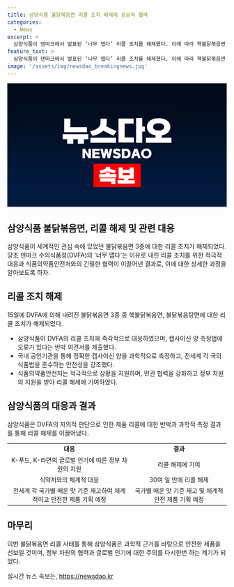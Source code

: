 ```yaml
---
title: 삼양식품 불닭볶음면 리콜 조치 해제에 성공적 협력
categories:
  - News
excerpt: >
  삼양식품이 덴마크에서 발표된 ‘너무 맵다’ 리콜 조치를 해제했다. 이에 따라 핵불닭볶음면, 불닭볶음탕면은 다시 판매가 가능해졌으며, 글로벌 언론의 주목을 받았다. 삼양식품은 캡사이신 양 측정법에 대한 반박 의견서를 제출하고, 식품의약품안전처와의 협력으로 정확한 양 측정을 통해 안전성을 보장했다. 이를 통해 리콜 해제를 이끌어내며, 전세계의 매운 맛 기준에 대한 다시금 논의할 계획이라고 밝혔다.
feature_text: >
  삼양식품이 덴마크에서 발표된 ‘너무 맵다’ 리콜 조치를 해제했다. 이에 따라 핵불닭볶음면, 불닭볶음탕면은 다시 판매가 가능해졌으며, 글로벌 언론의 주목을 받았다. 삼양식품은 캡사이신 양 측정법에 대한 반박 의견서를 제출하고, 식품의약품안전처와의 협력으로 정확한 양 측정을 통해 안전성을 보장했다. 이를 통해 리콜 해제를 이끌어내며, 전세계의 매운 맛 기준에 대한 다시금 논의할 계획이라고 밝혔다.
image: '/assets/img/newsdao_breakingnews.jpg'
---
```


<p><img src="/assets/img/newsdao_breakingnews.jpg" alt="pcversion 속보" /></p>

<h2 data-ke-size="size26">삼양식품 불닭볶음면, 리콜 해제 및 관련 대응</h2>

<p data-ke-size="size16">삼양식품이 세계적인 관심 속에 있었던 불닭볶음면 3종에 대한 리콜 조치가 해제되었다. 당초 덴마크 수의식품청(DVFA)의 '너무 맵다'는 이유로 내린 리콜 조치를 위한 적극적 대응과 식품의약품안전처와의 긴밀한 협력이 이끌어낸 결과로, 이에 대한 상세한 과정을 알아보도록 하자.</p>

<h2 data-ke-size="size24">리콜 조치 해제</h2>

<p data-ke-size="size16">15일에 DVFA에 의해 내려진 불닭볶음면 3종 중 핵불닭볶음면, 불닭볶음탕면에 대한 리콜 조치가 해제되었다.</p>

<ul>
<li>삼양식품이 DVFA의 리콜 조치에 즉각적으로 대응하였으며, 캡사이신 양 측정법에 오류가 있다는 반박 의견서를 제출했다.</li>
<li>국내 공인기관을 통해 정확한 캡사이신 양을 과학적으로 측정하고, 전세계 각 국의 식품법을 준수하는 안전성을 강조했다.</li>
<li>식품의약품안전처는 적극적으로 상황을 지원하며, 민관 협력을 강화하고 정부 차원의 지원을 받아 리콜 해제에 기여하였다.</li>
</ul>

<h2 data-ke-size="size24">삼양식품의 대응과 결과</h2>

<p data-ke-size="size16">삼양식품은 DVFA의 자의적 판단으로 인한 제품 리콜에 대한 반박과 과학적 측정 결과를 통해 리콜 해제를 이끌어냈다.</p>

<table>
<tr>
<td style="text-align: center; height: 17px;"><b>대응</b></td>
<td style="text-align: center; height: 17px;"><b>결과</b></td>
</tr>
<tr>
<td style="text-align: center; height: 17px;">K-푸드, K-라면의 글로벌 인기에 따른 정부 차원의 지원</td>
<td style="text-align: center; height: 17px;">리콜 해제에 기여</td>
</tr>
<tr>
<td style="text-align: center; height: 17px;">식약처와의 체계적 대응</td>
<td style="text-align: center; height: 17px;">30여 일 만에 리콜 해제</td>
</tr>
<tr>
<td style="text-align: center; height: 17px;">전세계 각 국가별 매운 맛 기준 재고하여 체계적이고 안전한 제품 기획 예정</td>
<td style="text-align: center; height: 17px;">국가별 매운 맛 기준 재고 및 체계적 안전 제품 기획 예정</td>
</tr>
</table>

<h2 data-ke-size="size24">마무리</h2>

<p data-ke-size="size16">이번 불닭볶음면 리콜 사태를 통해 삼양식품은 과학적 근거를 바탕으로 안전한 제품을 선보일 것이며, 정부 차원의 협력과 글로벌 인기에 대한 주의를 다시한번 하는 계기가 되었다.</p>
실시간 뉴스 속보는, <a href="https://newsdao.kr" rel="dofollow">https://newsdao.kr</a>



